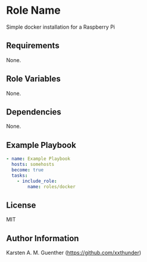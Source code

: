 Role Name
=========

Simple docker installation for a Raspberry Pi

Requirements
------------

None.

Role Variables
--------------

None.

Dependencies
------------

None.

Example Playbook
----------------

```yaml
- name: Example Playbook
  hosts: somehosts
  become: true
  tasks:
    - include_role:
        name: roles/docker
```

License
-------

MIT

Author Information
------------------

Karsten A. M. Guenther (https://github.com/xxthunder)